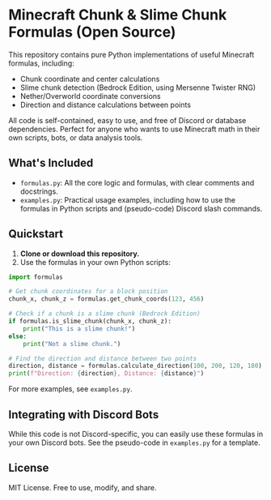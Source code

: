 # Minecraft Chunk & Slime Chunk Formulas (Open Source)

This repository contains pure Python implementations of useful Minecraft formulas, including:
- Chunk coordinate and center calculations
- Slime chunk detection (Bedrock Edition, using Mersenne Twister RNG)
- Nether/Overworld coordinate conversions
- Direction and distance calculations between points

All code is self-contained, easy to use, and free of Discord or database dependencies. Perfect for anyone who wants to use Minecraft math in their own scripts, bots, or data analysis tools.

## What's Included
- `formulas.py`: All the core logic and formulas, with clear comments and docstrings.
- `examples.py`: Practical usage examples, including how to use the formulas in Python scripts and (pseudo-code) Discord slash commands.

## Quickstart

1. **Clone or download this repository.**
2. Use the formulas in your own Python scripts:

```python
import formulas

# Get chunk coordinates for a block position
chunk_x, chunk_z = formulas.get_chunk_coords(123, 456)

# Check if a chunk is a slime chunk (Bedrock Edition)
if formulas.is_slime_chunk(chunk_x, chunk_z):
    print("This is a slime chunk!")
else:
    print("Not a slime chunk.")

# Find the direction and distance between two points
direction, distance = formulas.calculate_direction(100, 200, 120, 180)
print(f"Direction: {direction}, Distance: {distance}")
```

For more examples, see `examples.py`.

## Integrating with Discord Bots

While this code is not Discord-specific, you can easily use these formulas in your own Discord bots. See the pseudo-code in `examples.py` for a template.

## License
MIT License. Free to use, modify, and share. 
